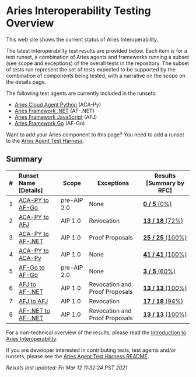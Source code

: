 # Aries Interoperability Testing Overview


This web site shows the current status of Aries Interoperability.

The latest interoperability test results are provided below. Each item is for a test runset, a combination
of Aries agents and frameworks running a subset (see scope and exceptions) of the overall tests in the repository.
The subset of tests run represent the set of tests expected to be supported by the combination of components
being tested, with a narrative on the scope on the details page.

The following test agents are currently included in the runsets:

- [Aries Cloud Agent Python](https://github.com/hyperledger/aries-cloudagent-python) (ACA-Py)
- [Aries Framework .NET](https://github.com/hyperledger/aries-framework-dotnet) (AF-.NET)
- [Aries Framework JavaScript](https://github.com/hyperledger/aries-framework-javascript) (AFJ)
- [Aries Framework Go](https://github.com/hyperledger/aries-framework-go) (AF-Go)

Want to add your Aries component to this page? You need to add a runset to the
[Aries Agent Test Harness](https://github.com/hyperledger/aries-agent-test-harness).

## Summary

|   #   | Runset Name [Details] | Scope | Exceptions | Results [Summary by RFC] |
| :---- | :-------------------- | ----- | ---------- | ------------------------ |
| 1 | [ACA-PY to AF-Go](./acapy-afgo.md) | pre-AIP 2.0 | None | [**0 / 5** (0%)](https://allure.vonx.io/api/allure-docker-service/projects/acapy-b-afgo/reports/latest/index.html?redirect=false#behaviors) |
| 2 | [ACA-PY to AFJ](./acapy-afj.md) | AIP 1.0 | Revocation | [**13 / 18** (72%)](https://allure.vonx.io/api/allure-docker-service/projects/acapy-b-javascript/reports/latest/index.html?redirect=false#behaviors) |
| 3 | [ACA-PY to AF-.NET](./acapy-dotnet.md) | AIP 1.0 | Proof Proposals | [**25 / 25** (100%)](https://allure.vonx.io/api/allure-docker-service/projects/acapy-b-dotnet/reports/latest/index.html?redirect=false#behaviors) |
| 4 | [ACA-PY to ACA-Py](./acapy.md) | AIP 1.0 | None | [**41 / 41** (100%)](https://allure.vonx.io/api/allure-docker-service/projects/acapy/reports/latest/index.html?redirect=false#behaviors) |
| 5 | [AF-Go to AF-Go](./afgo.md) | pre-AIP 2.0 | None | [**3 / 5** (60%)](https://allure.vonx.io/api/allure-docker-service/projects/afgo/reports/latest/index.html?redirect=false#behaviors) |
| 6 | [AFJ to AF-.NET](./afj-dotnet.md) | AIP 1.0 | Revocation and Proof Proposals | [**13 / 13** (100%)](https://allure.vonx.io/api/allure-docker-service/projects/javascript-b-dotnet/reports/latest/index.html?redirect=false#behaviors) |
| 7 | [AFJ to AFJ](./afj.md) | AIP 1.0 | Revocation | [**17 / 18** (94%)](https://allure.vonx.io/api/allure-docker-service/projects/javascript/reports/latest/index.html?redirect=false#behaviors) |
| 8 | [AF-.NET to AF-.NET](./dotnet.md) | AIP 1.0 | Revocation and Proof Proposals | [**13 / 13** (100%)](https://allure.vonx.io/api/allure-docker-service/projects/dotnet/reports/latest/index.html?redirect=false#behaviors) |

For a non-technical overview of the results, please read the [Introduction to Aries Interoperability](aries-interop-intro.md).

If you are developer interested in contributing tests, test agents and/or runsets, 
please see the [Aries Agent Test Harness README](https://github.com/hyperledger/aries-agent-test-harness).


*Results last updated: Fri Mar 12 11:32:24 PST 2021*

